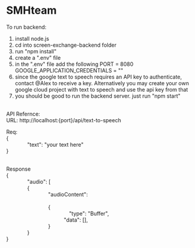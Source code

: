 # SMHteam

To run backend:
1. install node.js 
2. cd into screen-exchange-backend folder
3. run "npm install"
4. create a ".env" file
5. in the ".env" file add the following
    PORT = 8080
    GOOGLE_APPLICATION_CREDENTIALS = ""
6. since the google text to speech requires an API key to authenticate, contact @Alex to 
    receive a key. Alternatively you may create your own google cloud project with text to speech
    and use the api key from that
7. you should be good to run the backend server. just run "npm start" 


 <br/> API Refernce: 
 <br/> URL: http://localhost:{port}/api/text-to-speech

Req: 
 <br/> {
    <br />    "text": "your text here"
 <br/> }

 <br/> Response
  <br/> {
      <br/>    "audio": [
         <br/>     {
             <br/>        "audioContent":  
             <br/>        {
                <br/>            "type": "Buffer",
                 <br/>           "data": [],
            <br/>        }
         <br/>    }
 <br/>}